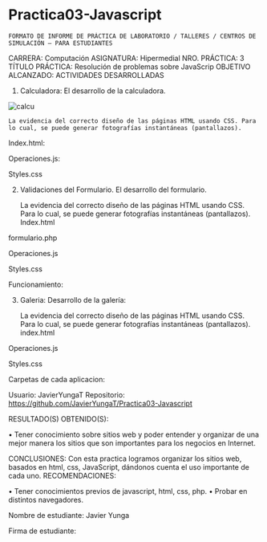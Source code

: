 # Practica03-Javascript


 	FORMATO DE INFORME DE PRÁCTICA DE LABORATORIO / TALLERES / CENTROS DE SIMULACIÓN – PARA ESTUDIANTES

CARRERA: Computación 	ASIGNATURA: Hipermedial 
NRO. PRÁCTICA:	3	TÍTULO PRÁCTICA: Resolución de problemas sobre JavaScrip
OBJETIVO ALCANZADO:
ACTIVIDADES DESARROLLADAS
1.	Calculadora:
	El desarrollo de la calculadora.
	 

![calcu](https://user-images.githubusercontent.com/49315481/58279151-425aec00-7d63-11e9-8fcb-5d5a55eae8c8.png)



	La evidencia del correcto diseño de las páginas HTML usando CSS. Para lo cual, se puede generar fotografías instantáneas (pantallazos).

Index.html:

 
 


Operaciones.js:
 




















Styles.css
 
 

2.	Validaciones del Formulario.
	El desarrollo del formulario.

 









	La evidencia del correcto diseño de las páginas HTML usando CSS. Para lo cual, se puede generar fotografías instantáneas (pantallazos).
Index.html
 
 
 


formulario.php
 
Operaciones.js
 

 
 
 

Styles.css
 
 

Funcionamiento:
  
 


3.	Galeria:
Desarrollo de la galería:

 
	La evidencia del correcto diseño de las páginas HTML usando CSS. Para lo cual, se puede generar fotografías instantáneas (pantallazos).
	index.html
	
 






Operaciones.js
 
 









Styles.css
 
 





Carpetas de cada aplicacion: 

 
Usuario: JavierYungaT
Repositorio: https://github.com/JavierYungaT/Practica03-Javascript

RESULTADO(S) OBTENIDO(S):

•	Tener conocimiento sobre sitios web y poder entender y organizar de una mejor manera los sitios que son importantes para los negocios en Internet. 

CONCLUSIONES:
Con esta practica logramos organizar los sitios web, basados en html, css, JavaScript, dándonos cuenta el uso importante de cada uno.
RECOMENDACIONES:

•	Tener conocimientos previos de javascript, html, css, php. 
•	Probar en distintos navegadores.

Nombre de estudiante: Javier Yunga 

Firma de estudiante: 
